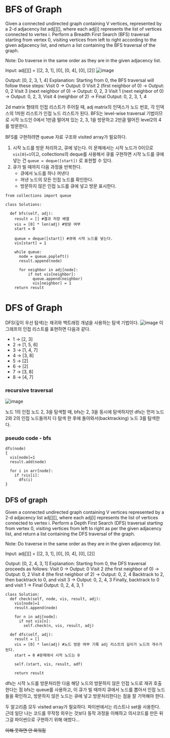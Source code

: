 # BFS of Graph
Given a connected undirected graph containing V vertices, represented by a 2-d adjacency list adj[][], where each adj[i] represents the list of vertices connected to vertex i. Perform a Breadth First Search (BFS) traversal starting from vertex 0, visiting vertices from left to right according to the given adjacency list, and return a list containing the BFS traversal of the graph.

Note: Do traverse in the same order as they are in the given adjacency list. 

Input: adj[][] = [[2, 3, 1], [0], [0, 4], [0], [2]]
![image](https://github.com/user-attachments/assets/a30b934f-ef60-4033-93c7-bf96d5fb5704)

Output: [0, 2, 3, 1, 4]
Explanation: Starting from 0, the BFS traversal will follow these steps: 
Visit 0 → Output: 0 
Visit 2 (first neighbor of 0) → Output: 0, 2 
Visit 3 (next neighbor of 0) → Output: 0, 2, 3 
Visit 1 (next neighbor of 0) → Output: 0, 2, 3, 
Visit 4 (neighbor of 2) → Final Output: 0, 2, 3, 1, 4


2d matrix 형태의 인접 리스트가 주어질 때, adj matrix의 인덱스가 노드 번호, 각 인덱스의 1차원 리스트가 인접 노드 리스트가 된다.
BFS는 level-wise traversal 기법이므로 시작 노드인 0에서 1만큼 떨어져 있는 2, 3, 1을 방문하고 2만큼 떨어진 level2의 4를 방문한다.

BFS를 구현하려면 queue 자료 구조와 visited array가 필요하다.
1. 시작 노드를 방문 처리하고, 큐에 넣는다. 이 문제에서는 시작 노드가 0이므로 `vis[0]=1`이고, collections의 deque를 사용해서 큐를 구현하면 시작 노드를 큐에 넣는 건 `queue = deque([start])` 로 표현할 수 있다.
2. 큐가 빌 때까지 다음 과정을 반복한다.
   - 큐에서 노드를 하나 꺼낸다
   - 꺼낸 노드의 모든 인접 노드를 확인한다.
   - 방문하지 않은 인접 노드를 큐에 넣고 방문 표시한다.
  

  
```
from collections import queue

class Solutions:

  def bfs(self, adj):
    result = [] #결과 저장 배열
    vis = [0] * len(adj) #방문 여부
    start = 0

    queue = deque([start]) #큐에 시작 노드를 넣는다.
    vis[start] = 1

    while queue:
      node = queue.popleft()
      result.append(node)

      for neighbor in adj[node]:
          if not vis[neighbor]:
            queue.append(neighbor)
            vis[neighbor] = 1
    return result
```

# DFS of Graph
DFS(깊이 우선 탐색)는 재귀와 백트래킹 개념을 사용하는 탐색 기법이다. 
![image](https://github.com/user-attachments/assets/249d0ff9-0543-4821-93ba-0ec390003744)
이 그래프의 인접 리스트를 표현하면 다음과 같다.
- 1 -> [2, 3]
- 2 -> [1, 5, 6]
- 3 -> [1, 4, 7]
- 4 -> [3, 8]
- 5 -> [2]
- 6 -> [2]
- 7 -> [3, 8]
- 8 -> [4, 7]

### recursive traversal
![image](https://github.com/user-attachments/assets/35c6fdb3-c3ce-4cb0-90a7-3e222d642eba)

노드 1의 인접 노드 2, 3을 탐색할 때, bfs는 2, 3을 동시에 탐색하지만 dfs는 먼저 노드 2와 2의 인접 노드들까지 다 탐색 한 후에 돌아와서(backtracking) 노드 3를 탐색한다.
### pseudo code - bfs
```
dfs(node)
{
  vis[node]=1
  result.add(node)

  for i in arr[node]:
    if !vis[i]:
      dfs(i)
}
```
## DFS of graph
Given a connected undirected graph containing V vertices represented by a 2-d adjacency list adj[][], where each adj[i] represents the list of vertices connected to vertex i. Perform a Depth First Search (DFS) traversal starting from vertex 0, visiting vertices from left to right as per the given adjacency list, and return a list containing the DFS traversal of the graph.

Note: Do traverse in the same order as they are in the given adjacency list.

Input: adj[][] = [[2, 3, 1], [0], [0, 4], [0], [2]]

Output: [0, 2, 4, 3, 1]
Explanation: Starting from 0, the DFS traversal proceeds as follows:
Visit 0 → Output: 0 
Visit 2 (the first neighbor of 0) → Output: 0, 2 
Visit 4 (the first neighbor of 2) → Output: 0, 2, 4 
Backtrack to 2, then backtrack to 0, and visit 3 → Output: 0, 2, 4, 3 
Finally, backtrack to 0 and visit 1 → Final Output: 0, 2, 4, 3, 1

```
class Solution:
  def check(self, node, vis, result, adj):
    vis[node]=1
    result.append(node)

    for n in adj[node]:
      if not vis[n]:
        self.check(n, vis, result, adj)

  def dfs(self, adj):
    result = []
    vis = [0] * len(adj) #노드 방문 여부 기록 adj 리스트의 길이가 노드의 개수가 된다.
    start = 0 #문제에서 시작 노드는 0

    self.(start, vis, result, adf)

    return result
```

dfs는 시작 노드를 방문처리한 다음 해당 노드의 방문하지 않은 인접 노드로 재귀 호출한다는 점
bfs는 queue를 사용하고, 이 큐가 빌 때까지 큐에서 노드를 뽑아서 인접 노드들을 확인하고, 방문하지 않은 노드는 큐에 넣고 방문처리한다는 점을 잘 기억해야 한다.

두 알고리즘 모두 visited array가 필요하다. 파이썬에서는 리스트나 set을 사용한다. 근데 일단 나는 코드를 무작정 외우는 것보다 동작 과정을 이해하고 의사코드를 만든 뒤 그걸 파이썬으로 구현하기 위해 애썼다...

~~이해 못하면 안 외워짐~~
